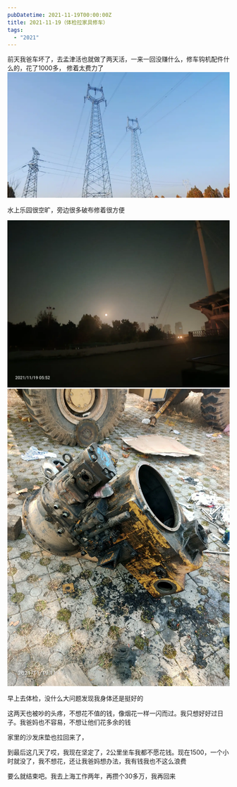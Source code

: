 ```yaml
---
pubDatetime: 2021-11-19T00:00:00Z
title: 2021-11-19（体检拉家具修车）
tags:
  - "2021"
---
```


前天我爸车坏了，去孟津活也就做了两天活，一来一回没赚什么，修车钩机配件什么的，花了1000多，
修着太费力了
![](../../img/6904315-96fdeac8f40dc4a2.png)

水上乐园很空旷，旁边很多破布修着很方便

![](../../img/6904315-96f90c127a09d784.jpg)
![](../../img/6904315-8f5e08e8503339ff.jpg)

早上去体检，没什么大问题发现我身体还是挺好的

这两天也被吵的头疼，不想花不值的钱，像烟花一样一闪而过。我只想好好过日子。我爸妈也不容易，不想让他们花多余的钱


家里的沙发床垫也拉回来了，

到最后这几天了哎，我现在坚定了，2公里坐车我都不愿花钱。现在1500，一个小时就没了，我不想花，还让我爸妈想办法，我有钱我也不这么浪费

要么就结束吧。我去上海工作两年，再攒个30多万，我再回来

